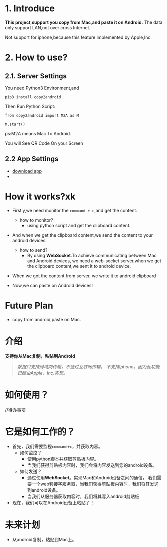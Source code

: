 # 1. Introduce

**This project,support you copy from Mac,and paste it on Android.**  The data only support LAN,not
over cross Internet.

Not support for iphone,because this feature implemented by Apple,Inc.

# 2. How to use?
## 2.1. Server Settings
You need Python3 Environment,and

`pip3 install copy2android`

Then Run Python Script:
```
from copy2android import M2A as M

M.start()
```
ps:M2A means Mac To Android.


 You will See QR Code On your Screen

## 2.2 App Settings
- [download app](http://www.baidu.com)
- 

# How it works?xk

- Firstly,we need monitor the `command + c`,and get the content.

  - how to monitor?
    - using python script and get the clipboard content.
- And when we get the clipboard content,we send the content to your android devices.

  - how to send?
    - By using **WebSocket**.To achieve communicating between Mac and Android devices, we need a
      web-socket server,when we get the clipboard content,we sent it to android device.
- When we got the content from server, we write it to android clipboard
- Now,we can paste on Android devices!

# Future Plan

- copy from android,paste on Mac.

# 介绍

**支持你从Mac复制，粘贴到Android** 

> *数据只支持局域网传输，不通过互联网传输。 不支持iphone，因为此功能已经由Apple，Inc.实现。*

# 如何使用？

//待办事项

# 它是如何工作的？

- 首先，我们需要监视`command+c`，并获取内容。
  - 如何监控？
    - 使用python脚本并获取剪贴板内容。
    - 当我们获得剪贴板内容时，我们会将内容发送到您的android设备。
  - 如何发送？
    - 通过使用**WebSocket**。实现Mac和Android设备之间的通信， 我们需要一个web套接字服务器，当我们获得剪贴板内容时，我们将其发送到android设备。
    - 当我们从服务器获取内容时，我们将其写入android剪贴板
- 现在，我们可以在Android设备上粘贴了！

# 未来计划

- 从android复制，粘贴到Mac上。
